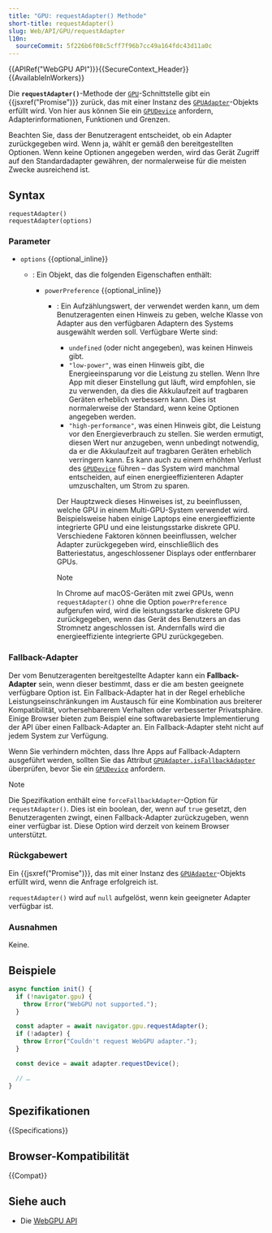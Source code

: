 ```yaml
---
title: "GPU: requestAdapter() Methode"
short-title: requestAdapter()
slug: Web/API/GPU/requestAdapter
l10n:
  sourceCommit: 5f226b6f08c5cff7f96b7cc49a164fdc43d11a0c
---
```


{{APIRef("WebGPU API")}}{{SecureContext_Header}}{{AvailableInWorkers}}

Die **`requestAdapter()`**-Methode der [`GPU`](/de/docs/Web/API/GPU)-Schnittstelle gibt ein {{jsxref("Promise")}} zurück, das mit einer Instanz des [`GPUAdapter`](/de/docs/Web/API/GPUAdapter)-Objekts erfüllt wird. Von hier aus können Sie ein [`GPUDevice`](/de/docs/Web/API/GPUDevice) anfordern, Adapterinformationen, Funktionen und Grenzen.

Beachten Sie, dass der Benutzeragent entscheidet, ob ein Adapter zurückgegeben wird. Wenn ja, wählt er gemäß den bereitgestellten Optionen. Wenn keine Optionen angegeben werden, wird das Gerät Zugriff auf den Standardadapter gewähren, der normalerweise für die meisten Zwecke ausreichend ist.

## Syntax

```js-nolint
requestAdapter()
requestAdapter(options)
```

### Parameter

- `options` {{optional_inline}}

  - : Ein Objekt, das die folgenden Eigenschaften enthält:

    - `powerPreference` {{optional_inline}}

      - : Ein Aufzählungswert, der verwendet werden kann, um dem Benutzeragenten einen Hinweis zu geben, welche Klasse von Adapter aus den verfügbaren Adaptern des Systems ausgewählt werden soll. Verfügbare Werte sind:

        - `undefined` (oder nicht angegeben), was keinen Hinweis gibt.
        - `"low-power"`, was einen Hinweis gibt, die Energieeinsparung vor die Leistung zu stellen. Wenn Ihre App mit dieser Einstellung gut läuft, wird empfohlen, sie zu verwenden, da dies die Akkulaufzeit auf tragbaren Geräten erheblich verbessern kann. Dies ist normalerweise der Standard, wenn keine Optionen angegeben werden.
        - `"high-performance"`, was einen Hinweis gibt, die Leistung vor den Energieverbrauch zu stellen. Sie werden ermutigt, diesen Wert nur anzugeben, wenn unbedingt notwendig, da er die Akkulaufzeit auf tragbaren Geräten erheblich verringern kann. Es kann auch zu einem erhöhten Verlust des [`GPUDevice`](/de/docs/Web/API/GPUDevice) führen – das System wird manchmal entscheiden, auf einen energieeffizienteren Adapter umzuschalten, um Strom zu sparen.

        Der Hauptzweck dieses Hinweises ist, zu beeinflussen, welche GPU in einem Multi-GPU-System verwendet wird. Beispielsweise haben einige Laptops eine energieeffiziente integrierte GPU und eine leistungsstarke diskrete GPU. Verschiedene Faktoren können beeinflussen, welcher Adapter zurückgegeben wird, einschließlich des Batteriestatus, angeschlossener Displays oder entfernbarer GPUs.

        > [!NOTE]
        > In Chrome auf macOS-Geräten mit zwei GPUs, wenn `requestAdapter()` ohne die Option `powerPreference` aufgerufen wird, wird die leistungsstarke diskrete GPU zurückgegeben, wenn das Gerät des Benutzers an das Stromnetz angeschlossen ist. Andernfalls wird die energieeffiziente integrierte GPU zurückgegeben.

### Fallback-Adapter

Der vom Benutzeragenten bereitgestellte Adapter kann ein **Fallback-Adapter** sein, wenn dieser bestimmt, dass er die am besten geeignete verfügbare Option ist. Ein Fallback-Adapter hat in der Regel erhebliche Leistungseinschränkungen im Austausch für eine Kombination aus breiterer Kompatibilität, vorhersehbarerem Verhalten oder verbesserter Privatsphäre. Einige Browser bieten zum Beispiel eine softwarebasierte Implementierung der API über einen Fallback-Adapter an. Ein Fallback-Adapter steht nicht auf jedem System zur Verfügung.

Wenn Sie verhindern möchten, dass Ihre Apps auf Fallback-Adaptern ausgeführt werden, sollten Sie das Attribut [`GPUAdapter.isFallbackAdapter`](/de/docs/Web/API/GPUAdapter/isFallbackAdapter) überprüfen, bevor Sie ein [`GPUDevice`](/de/docs/Web/API/GPUDevice) anfordern.

> [!NOTE]
> Die Spezifikation enthält eine `forceFallbackAdapter`-Option für `requestAdapter()`. Dies ist ein boolean, der, wenn auf `true` gesetzt, den Benutzeragenten zwingt, einen Fallback-Adapter zurückzugeben, wenn einer verfügbar ist. Diese Option wird derzeit von keinem Browser unterstützt.

### Rückgabewert

Ein {{jsxref("Promise")}}, das mit einer Instanz des [`GPUAdapter`](/de/docs/Web/API/GPUAdapter)-Objekts erfüllt wird, wenn die Anfrage erfolgreich ist.

`requestAdapter()` wird auf `null` aufgelöst, wenn kein geeigneter Adapter verfügbar ist.

### Ausnahmen

Keine.

## Beispiele

```js
async function init() {
  if (!navigator.gpu) {
    throw Error("WebGPU not supported.");
  }

  const adapter = await navigator.gpu.requestAdapter();
  if (!adapter) {
    throw Error("Couldn't request WebGPU adapter.");
  }

  const device = await adapter.requestDevice();

  // …
}
```

## Spezifikationen

{{Specifications}}

## Browser-Kompatibilität

{{Compat}}

## Siehe auch

- Die [WebGPU API](/de/docs/Web/API/WebGPU_API)
